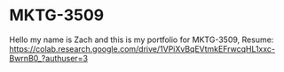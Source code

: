 # MKTG-3509
Hello my name is Zach and this is my portfolio for MKTG-3509, Resume: https://colab.research.google.com/drive/1VPiXvBqEVtmkEFrwcqHL1xxc-BwrnB0_?authuser=3
